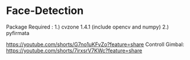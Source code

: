 # Face-Detection

Package Required :
1.) cvzone 1.4.1 (include opencv and numpy)
2.) pyfirmata

https://youtube.com/shorts/G7no1uKFvZo?feature=share
Controll Gimbal: https://youtube.com/shorts/7irxsrV7KWc?feature=share

